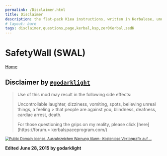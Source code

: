 ```yaml
---
permalink: /Disclaimer.html
title: Disclaimer
description: the flat-pack Kiea instructions, written in Kerbalese, unusally present
# layout: bare
tags: disclaimer,questions,page,kerbal,ksp,zer0Kerbal,zedK
---
```


<!-- Disclaimer.md v1.0.0.0
SafetyWall (SWAL)
created: 01 Apr 2022
updated: 
-->

# SafetyWall (SWAL)

[Home](/index.md)

## Disclaimer by [`@godarklight`][godarklight]

> Use of this mod may result in the following side effects:
>
> Uncontrollable laughter, dizziness, vomiting, spots, believing unreal things, a feeling > that people are against you, blindness, deafness, cardiac arrest, death.
>
> For those questioning the grips on my reality, please click [here](https://forum.> kerbalspaceprogram.com/)

<a href="https://forum.%3E%20kerbalspaceprogram.com/"><img src="https://external-content.duckduckgo.com/iu/?u=https%3A%2F%2Fcdn.pixabay.com%2Fphoto%2F2012%2F04%2F24%2F13%2F19%2Fexclamation-40026_960_720.png&f=1&nofb=1" alt="Public Domain license. Ausrufezeichen Warnung Alarm · Kostenlose Vektorgrafik auf ..." style="zoom:80%;" /></a>

**Edited June 28, 2015 by godarklight**

[godarklight]: https://forum.kerbalspaceprogram.com/index.php?/profile/92588-*/ "godarklight"

<!-- this file CC BY-NC-ND 3.0 Unported by zer0Kerbal -->